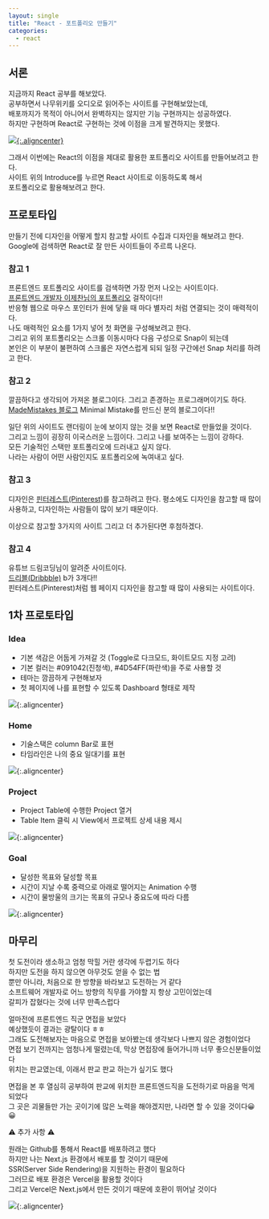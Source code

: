 ```yaml
---
layout: single
title: "React - 포트폴리오 만들기"
categories:
  - react
---
```


<style>

img.aligncenter{display:block;margin:0 auto; border-radius: 5%;}


</style>

## 서론

지금까지 React 공부를 해보았다.<br>
공부하면서 나무위키를 오디오로 읽어주는 사이트를 구현해보았는데,<br>
배포까지가 목적이 아니어서 완벽하지는 않지만 기능 구현까지는 성공하였다.<br>
하지만 구현하며 React로 구현하는 것에 이점을 크게 발견하지는 못했다.<br> 

[![](/assets/images/posting/react_220627/picture1.png){:.aligncenter}](https://github.com/ingbox/react_audio)


그래서 이번에는 React의 이점을 제대로 활용한 포트폴리오 사이트를 만들어보려고 한다.<br>
사이트 위의 Introduce를 누르면 React 사이트로 이동하도록 해서<br>
포트폴리오로 활용해보려고 한다.<br>

## 프로토타입

만들기 전에 디자인을 어떻게 할지 참고할 사이트 수집과 디자인을 해보려고 한다.<br>
Google에 검색하면 React로 잘 만든 사이트들이 주르륵 나온다.<br>

### 참고 1

프론트엔드 포트폴리오 사이트를 검색하면 가장 먼저 나오는 사이트이다.<br>
[프론트엔드 개발자 이제찬님의 포트폴리오](https://www.jeky22.com/#0) <span id="mus">걸작이다!!</span><br>
반응형 웹으로 마우스 포인터가 원에 닿을 때 마다 별자리 처럼 연결되는 것이 매력적이다.<br>
나도 매력적인 요소를 1가지 넣어 첫 화면을 구성해보려고 한다.<br>
그리고 위의 포트폴리오는 스크롤 이동시마다 다음 구성으로 Snap이 되는데<br>
본인은 이 부분이 불편하여 스크롤은 자연스럽게 되되 일정 구간에선 Snap 처리를 하려고 한다.<br>

### 참고 2
깔끔하다고 생각되어 가져온 블로그이다. 그리고 존경하는 프로그래머이기도 하다.<br>
[MadeMistakes 블로그](https://mademistakes.com/) <span id="mus">Minimal Mistake를 만드신 분의 블로그이다!!</span><br>

일단 위의 사이트도 랜더링이 눈에 보이지 않는 것을 보면 React로 만들었을 것이다.<br>
그리고 느낌이 굉장히 이국스러운 느낌이다. 그리고 나를 보여주는 느낌이 강하다.<br>
모든 기술적인 스택만 포트폴리오에 드러내고 싶지 않다.<br>
나라는 사람이 어떤 사람인지도 포트폴리오에 녹여내고 싶다.<br>

### 참고 3
디자인은 [핀터레스트(Pinterest)](https://www.pinterest.co.kr/)를 참고하려고 한다.
평소에도 디자인을 참고할 때 많이 사용하고, 디자인하는 사람들이 많이 보기 때문이다.<br>

이상으로 참고할 3가지의 사이트 그리고 더 추가된다면 후첨하겠다.<br>

### 참고 4
유튜브 드림코딩님이 알려준 사이트이다.<br>
[드리블(Dribbble)](https://dribbble.com/) <span id="mus">b가 3개다!!</span><br>
핀터레스트(Pinterest)처럼 웹 페이지 디자인을 참고할 때 많이 사용되는 사이트이다.<br> 

## 1차 프로토타입

### Idea

* 기본 색감은 어둡게 가져갈 것 (Toggle로 다크모드, 화이트모드 지정 고려)
* 기본 컬러는 #091042(진청색), #4D54FF(파란색)을 주로 사용할 것
* 테마는 깜끔하게 구현해보자
* 첫 페이지에 나를 표현할 수 있도록 Dashboard 형태로 제작 

![](/assets/images/posting/react_220627/picture2.gif){:.aligncenter}


### Home

* 기술스택은 column Bar로 표현
* 타임라인은 나의 중요 일대기를 표현

![](/assets/images/posting/react_220627/Home.jpg){:.aligncenter}

### Project

* Project Table에 수행한 Project 열거
* Table Item 클릭 시 View에서 프로젝트 상세 내용 제시

![](/assets/images/posting/react_220627/Project.jpg){:.aligncenter}


### Goal

* 달성한 목표와 달성할 목표
* 시간이 지날 수록 중력으로 아래로 떨어지는 Animation 수행
* 시간이 물방울의 크기는 목표의 규모나 중요도에 따라 다름

![](/assets/images/posting/react_220627/Goal.jpg){:.aligncenter}


## 마무리

첫 도전이라 생소하고 엄청 막힐 거란 생각에 두렵기도 하다<br>
하지만 도전을 하지 않으면 아무것도 얻을 수 없는 법<br>
뿐만 아니라, 처음으로 한 방향을 바라보고 도전하는 거 같다<br>
소프트웨어 개발자로 어느 방향의 직무를 가야할 지 항상 고민이었는데<br>
갈피가 잡혔다는 것에 너무 만족스럽다<br>

얼마전에 프론트엔드 직군 면접을 보았다<br>
예상했듯이 결과는 광탈이다 ㅎㅎ<br>
그래도 도전해보자는 마음으로 면접을 보아봤는데 생각보다 나쁘지 않은 경험이었다<br>
면접 보기 전까지는 엄청나게 떨렸는데, 막상 면접장에 들어가니까 너무 좋으신분들이었다<br>
위치는 판교였는데, 이래서 판교 판교 하는가 싶기도 했다<br>

면접을 본 후 열심히 공부하여 판교에 위치한 프론트엔드직을 도전하기로 마음을 먹게 되었다<br>
그 곳은 괴물들만 가는 곳이기에 많은 노력을 해야겠지만, 나라면 할 수 있을 것이다😀😀<br>

⚠️ 추가 사항 ⚠️

원래는 Github를 통해서 React를 배포하려고 했다<br>
하지만 나는 Next.js 환경에서 배포를 할 것이기 때문에<br>
SSR(Server Side Rendering)을 지원하는 환경이 필요하다<br>
그러므로 배포 환경은 Vercel을 활용할 것이다<br>
그리고 Vercel은 Next.js에서 만든 것이기 때문에 호환이 뛰어날 것이다<br>

![](/assets/images/posting/react_220627/picture3.jpg){:.aligncenter}